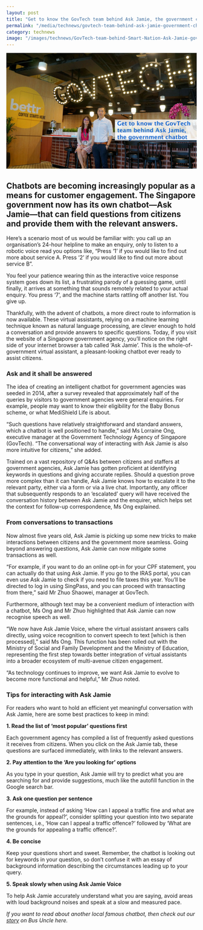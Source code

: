```yaml
---
layout: post
title: "Get to know the GovTech team behind Ask Jamie, the government chatbot"
permalink: "/media/technews/govtech-team-behind-ask-jamie-government-chatbot"
category: technews
image: "/images/technews/GovTech-team-behind-Smart-Nation-Ask-Jamie-government-chatbot.JPG"
---
```


![GovTech team behind Ask Jamie the government chatbot](/images/technews/GovTech-team-behind-Smart-Nation-Ask-Jamie-government-chatbot.JPG)

Chatbots are becoming increasingly popular as a means for customer engagement. The Singapore government now has its own chatbot—Ask Jamie—that can field questions from citizens and provide them with the relevant answers.
---

Here’s a scenario most of us would be familiar with: you call up an organisation’s 24-hour helpline to make an enquiry, only to listen to a robotic voice read you options like, “Press ‘1’ if you would like to find out more about service A. Press ‘2’ if you would like to find out more about service B”.

You feel your patience wearing thin as the interactive voice response system goes down its list, a frustrating parody of a guessing game, until finally, it arrives at something that sounds remotely related to your actual enquiry. You press ‘7’, and the machine starts rattling off another list. You give up.

Thankfully, with the advent of chatbots, a more direct route to information is now available. These virtual assistants, relying on a machine learning technique known as natural language processing, are clever enough to hold a conversation and provide answers to specific questions. Today, if you visit the website of a Singapore government agency, you’ll notice on the right side of your internet browser a tab called ‘Ask Jamie’. This is the whole-of-government virtual assistant, a pleasant-looking chatbot ever ready to assist citizens. 

### **Ask and it shall be answered**

The idea of creating an intelligent chatbot for government agencies was seeded in 2014, after a survey revealed that approximately half of the queries by visitors to government agencies were general enquiries. For example, people may want to know their eligibility for the Baby Bonus scheme, or what MediShield Life is about.

“Such questions have relatively straightforward and standard answers, which a chatbot is well positioned to handle,” said Ms Lorraine Ong, executive manager at the Government Technology Agency of Singapore (GovTech). “The conversational way of interacting with Ask Jamie is also more intuitive for citizens,” she added.

Trained on a vast repository of Q&As between citizens and staffers at government agencies, Ask Jamie has gotten proficient at identifying keywords in questions and giving accurate replies. Should a question prove more complex than it can handle, Ask Jamie knows how to escalate it to the relevant party, either via a form or via a live chat. Importantly, any officer that subsequently responds to an ‘escalated’ query will have received the conversation history between Ask Jamie and the enquirer, which helps set the context for follow-up correspondence, Ms Ong explained.


### **From conversations to transactions**

Now almost five years old, Ask Jamie is picking up some new tricks to make interactions between citizens and the government more seamless. Going beyond answering questions, Ask Jamie can now mitigate some transactions as well. 

“For example, if you want to do an online opt-in for your CPF statement, you can actually do that using Ask Jamie. If you go to the IRAS portal, you can even use Ask Jamie to check if you need to file taxes this year. You’ll be directed to log in using SingPass, and you can proceed with transacting from there,” said Mr Zhuo Shaowei, manager at GovTech.

Furthermore, although text may be a convenient medium of interaction with a chatbot, Ms Ong and Mr Zhuo highlighted that Ask Jamie can now recognise speech as well.

“We now have Ask Jamie Voice, where the virtual assistant answers calls directly, using voice recognition to convert speech to text [which is then processed],” said Ms Ong. This function has been rolled out with the Ministry of Social and Family Development and the Ministry of Education, representing the first step towards better integration of virtual assistants into a broader ecosystem of multi-avenue citizen engagement. 

“As technology continues to improve, we want Ask Jamie to evolve to become more functional and helpful,” Mr Zhuo noted.


### **Tips for interacting with Ask Jamie**

For readers who want to hold an efficient yet meaningful conversation with Ask Jamie, here are some best practices to keep in mind:


**1. Read the list of ‘most popular’ questions first**

Each government agency has compiled a list of frequently asked questions it receives from citizens. When you click on the Ask Jamie tab, these questions are surfaced immediately, with links to the relevant answers.

**2. Pay attention to the ‘Are you looking for’ options** 

As you type in your question, Ask Jamie will try to predict what you are searching for and provide suggestions, much like the autofill function in the Google search bar. 

**3. Ask one question per sentence**

For example, instead of asking ‘How can I appeal a traffic fine and what are the grounds for appeal?’, consider splitting your question into two separate sentences, i.e., ‘How can I appeal a traffic offence?’ followed by ‘What are the grounds for appealing a traffic offence?’.

**4. Be concise**

Keep your questions short and sweet. Remember, the chatbot is looking out for keywords in your question, so don’t confuse it with an essay of background information describing the circumstances leading up to your query.

**5. Speak slowly when using Ask Jamie Voice**

To help Ask Jamie accurately understand what you are saying, avoid areas with loud background noises and speak at a slow and measured pace.


*If you want to read about another local famous chatbot, then check out our [story](https://www.tech.gov.sg/media/technews/bus-uncle-talks-data-lah) on Bus Uncle here.*
